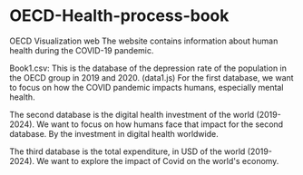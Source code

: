 # OECD-Health-process-book
OECD Visualization web 
The website contains information about human health during the COVID-19 pandemic. 

Book1.csv: This is the database of the depression rate of the population in the OECD group in 2019 and 2020. (data1.js)
For the first database, we want to focus on how the COVID pandemic impacts humans, especially mental health.

The second database is the digital health investment of the world (2019-2024). 
We want to focus on how humans face that impact for the second database. By the investment in digital health worldwide.

The third database is the total expenditure, in USD of the world (2019-2024).
We want to explore the impact of Covid on the world's economy. 
